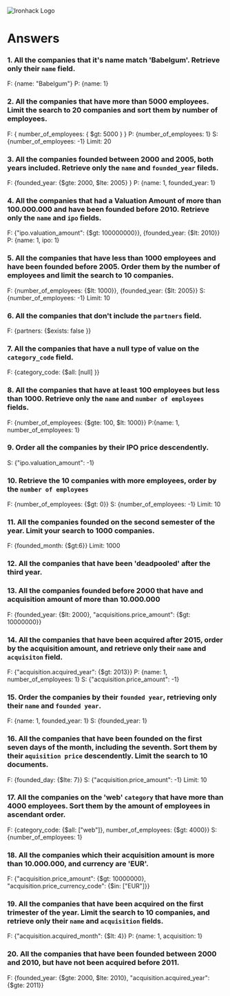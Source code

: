 ![Ironhack Logo](https://i.imgur.com/1QgrNNw.png)

# Answers

### 1. All the companies that it's name match 'Babelgum'. Retrieve only their `name` field.
F: {name: "Babelgum"}
P: {name: 1}
<!-- Your Code Goes Here -->

### 2. All the companies that have more than 5000 employees. Limit the search to 20 companies and sort them by **number of employees**.
F: { number_of_employees: { $gt: 5000 } }
P: {number_of_employees: 1}
S: {number_of_employees: -1}
Limit: 20
<!-- Your Code Goes Here -->

### 3. All the companies founded between 2000 and 2005, both years included. Retrieve only the `name` and `founded_year` fileds.
F: {founded_year: {$gte: 2000, $lte: 2005} }
P:  {name: 1, founded_year: 1} 
<!-- Your Code Goes Here -->

### 4. All the companies that had a Valuation Amount of more than 100.000.000 and have been founded before 2010. Retrieve only the `name` and `ipo` fields.
F: {"ipo.valuation_amount": {$gt: 100000000}}, {founded_year: {$lt: 2010}}
P: {name: 1, ipo: 1}
<!-- Your Code Goes Here -->

### 5. All the companies that have less than 1000 employees and have been founded before 2005. Order them by the number of employees and limit the search to 10 companies.
F: {number_of_employees: {$lt: 1000}}, {founded_year: {$lt: 2005}}
S: {number_of_employees: -1}
Limit: 10
<!-- Your Code Goes Here -->

### 6. All the companies that don't include the `partners` field.
F: {partners: {$exists: false }}
<!-- Your Code Goes Here -->

### 7. All the companies that have a null type of value on the `category_code` field.
F: {category_code: {$all: [null] }}
<!-- Your Code Goes Here -->

### 8. All the companies that have at least 100 employees but less than 1000. Retrieve only the `name` and `number of employees` fields.

<!-- Your Code Goes Here -->
F: {number_of_employees: {$gte: 100, $lt: 1000}}
P:{name: 1, number_of_employees: 1}
### 9. Order all the companies by their IPO price descendently.

<!-- Your Code Goes Here -->
S: {"ipo.valuation_amount": -1}
### 10. Retrieve the 10 companies with more employees, order by the `number of employees`

<!-- Your Code Goes Here -->
F: {number_of_employees: {$gt: 0}}
S: {number_of_employees: -1}
Limit: 10
### 11. All the companies founded on the second semester of the year. Limit your search to 1000 companies.

<!-- Your Code Goes Here -->
F: {founded_month: {$gt:6}}
Limit: 1000
### 12. All the companies that have been 'deadpooled' after the third year.

<!-- Your Code Goes Here -->

### 13. All the companies founded before 2000 that have and acquisition amount of more than 10.000.000

<!-- Your Code Goes Here -->
F: {founded_year: {$lt: 2000}, "acquisitions.price_amount": {$gt: 10000000}}
### 14. All the companies that have been acquired after 2015, order by the acquisition amount, and retrieve only their `name` and `acquisiton` field.

<!-- Your Code Goes Here -->
F: {"acquisition.acquired_year": {$gt: 2013}}
P: {name: 1, number_of_employees: 1}
S: {"acquisition.price_amount": -1}
### 15. Order the companies by their `founded year`, retrieving only their `name` and `founded year`.

<!-- Your Code Goes Here -->
F: {name: 1, founded_year: 1}
S: {founded_year: 1}
### 16. All the companies that have been founded on the first seven days of the month, including the seventh. Sort them by their `aquisition price` descendently. Limit the search to 10 documents.

<!-- Your Code Goes Here -->
F: {founded_day: {$lte: 7}}
S: {"acquisition.price_amount": -1}
Limit: 10
### 17. All the companies on the 'web' `category` that have more than 4000 employees. Sort them by the amount of employees in ascendant order.

<!-- Your Code Goes Here -->
F: {category_code: {$all: ["web"]}, number_of_employees: {$gt: 4000}}
S: {number_of_employees: 1}
### 18. All the companies which their acquisition amount is more than 10.000.000, and currency are 'EUR'.

<!-- Your Code Goes Here -->
F: {"acquisition.price_amount": {$gt: 10000000}, "acquisition.price_currency_code": {$in: ["EUR"]}}
### 19. All the companies that have been acquired on the first trimester of the year. Limit the search to 10 companies, and retrieve only their `name` and `acquisition` fields.

<!-- Your Code Goes Here -->
F: {"acquisition.acquired_month": {$lt: 4}}
P: {name: 1, acquisition: 1}
### 20. All the companies that have been founded between 2000 and 2010, but have not been acquired before 2011.

<!-- Your Code Goes Here -->
F: {founded_year: {$gte: 2000, $lte: 2010}, "acquisition.acquired_year": {$gte: 2011}}